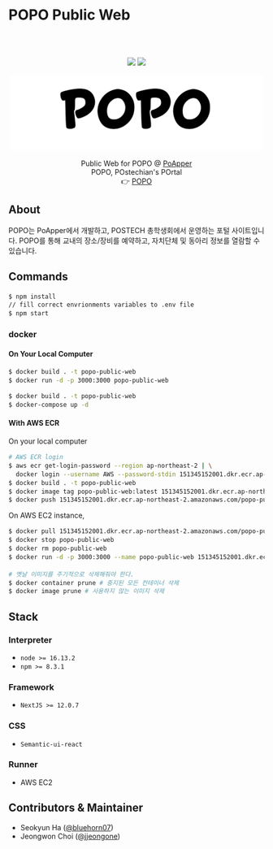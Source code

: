 # POPO Public Web

<br />
<br />

<p align="center">
<img src="https://img.shields.io/badge/node-%3E%3D16.13.2-brightgreen">
<img src="https://img.shields.io/badge/npm-%3E%3D8.3.1-brightgreen">
</p>

<p align="center">
  <a href="http://popo.poapper.club">
    <img src="https://raw.githubusercontent.com/PoApper/POPO-nest-api/master/assets/popo.svg" alt="Logo" height="150">
  </a>
  <p align="center">
    Public Web for POPO @ <a href="https://github.com/PoApper">PoApper</a>
    <br />
    POPO, POstechian's POrtal
    <br />
    👉 <a href="http://popo.poapper.club">POPO</a>
  </p>
</p>

## About

POPO는 PoApper에서 개발하고, POSTECH 총학생회에서 운영하는 포털 사이트입니다. POPO를 통해 교내의 장소/장비를 예약하고, 자치단체 및 동아리 정보를 열람할 수 있습니다.


## Commands

```bash
$ npm install
// fill correct envrionments variables to .env file
$ npm start
```

### docker

#### On Your Local Computer

```bash
$ docker build . -t popo-public-web
$ docker run -d -p 3000:3000 popo-public-web
```

```bash
$ docker build . -t popo-public-web
$ docker-compose up -d
```

#### With AWS ECR

On your local computer

```bash
# AWS ECR login
$ aws ecr get-login-password --region ap-northeast-2 | \
  docker login --username AWS --password-stdin 151345152001.dkr.ecr.ap-northeast-2.amazonaws.com
$ docker build . -t popo-public-web
$ docker image tag popo-public-web:latest 151345152001.dkr.ecr.ap-northeast-2.amazonaws.com/popo-public-web:latest
$ docker push 151345152001.dkr.ecr.ap-northeast-2.amazonaws.com/popo-public-web:latest
```

On AWS EC2 instance,

```bash
$ docker pull 151345152001.dkr.ecr.ap-northeast-2.amazonaws.com/popo-public-web:latest
$ docker stop popo-public-web
$ docker rm popo-public-web
$ docker run -d -p 3000:3000 --name popo-public-web 151345152001.dkr.ecr.ap-northeast-2.amazonaws.com/popo-public-web:latest

# 옛날 이미지를 주기적으로 삭제해줘야 한다.
$ docker container prune # 중지된 모든 컨테이너 삭제
$ docker image prune # 사용하지 않는 이미지 삭제
```

## Stack

### Interpreter

- `node >= 16.13.2`
- `npm >= 8.3.1`

### Framework

- `NextJS >= 12.0.7`

### CSS

- `Semantic-ui-react`

### Runner

- AWS EC2

## Contributors & Maintainer

- Seokyun Ha ([@bluehorn07](https://github.com/BlueHorn07))
- Jeongwon Choi ([@jjeongone](https://github.com/jjeongone))
